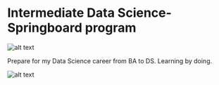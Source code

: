 # Intermediate Data Science-Springboard program

![alt text](http://www.letustweak.com/wp-content/uploads/2016/10/data-science-word-cloud-720x340.jpg)

Prepare for my Data Science career from BA to DS. Learning by doing. 

![alt text](https://drive.google.com/file/d/1jpUpxRGDdgVOJCb70_TihFEVBBAQ5elI/view)
